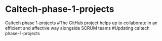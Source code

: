 # Caltech-phase-1-projects
Caltech phase 1-projects
#The GitHub project helps up to collaborate in an efficient and affective way alongside SCRUM teams
#Updating caltech phase-1-projects
